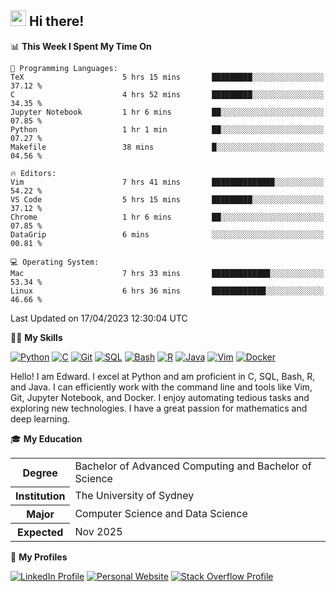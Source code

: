 ## <a href="#"><img src="https://media.giphy.com/media/hvRJCLFzcasrR4ia7z/giphy.gif" width="25px" height="25px"></a> Hi there!

<!--START_SECTION:waka-->
📊 **This Week I Spent My Time On** 

```text
💬 Programming Languages: 
TeX                      5 hrs 15 mins       █████████░░░░░░░░░░░░░░░░   37.12 % 
C                        4 hrs 52 mins       █████████░░░░░░░░░░░░░░░░   34.35 % 
Jupyter Notebook         1 hr 6 mins         ██░░░░░░░░░░░░░░░░░░░░░░░   07.85 % 
Python                   1 hr 1 min          ██░░░░░░░░░░░░░░░░░░░░░░░   07.27 % 
Makefile                 38 mins             █░░░░░░░░░░░░░░░░░░░░░░░░   04.56 % 

🔥 Editors: 
Vim                      7 hrs 41 mins       ██████████████░░░░░░░░░░░   54.22 % 
VS Code                  5 hrs 15 mins       █████████░░░░░░░░░░░░░░░░   37.12 % 
Chrome                   1 hr 6 mins         ██░░░░░░░░░░░░░░░░░░░░░░░   07.85 % 
DataGrip                 6 mins              ░░░░░░░░░░░░░░░░░░░░░░░░░   00.81 % 

💻 Operating System: 
Mac                      7 hrs 33 mins       █████████████░░░░░░░░░░░░   53.34 % 
Linux                    6 hrs 36 mins       ████████████░░░░░░░░░░░░░   46.66 % 
```


 Last Updated on 17/04/2023 12:30:04 UTC
<!--END_SECTION:waka-->

💪🏻 **My Skills**

[![Python](https://img.shields.io/badge/-Python-yellow?style=flat-square&logo=Python)](#)
[![C     ](https://img.shields.io/badge/-C-blue?style=flat-square&logo=C)](#)
[![Git   ](https://img.shields.io/badge/-Git-grey?style=flat-square&logo=Git)](#)
[![SQL   ](https://img.shields.io/badge/-SQL-grey?style=flat-square&logo=SQLite)](#)
[![Bash  ](https://img.shields.io/badge/-Bash-grey?style=flat-square&logo=GNU-Bash)](#)
[![R     ](https://img.shields.io/badge/-R-grey?style=flat-square&logo=R)](#)
[![Java  ](https://img.shields.io/badge/-Java-grey?style=flat-square&logo=OpenJDK)](#)
[![Vim   ](https://img.shields.io/badge/-Vim-grey?style=flat-square&logo=Vim)](#)
[![Docker](https://img.shields.io/badge/-Docker-grey?style=flat-square&logo=Docker)](#)

Hello! I am Edward. I excel at Python and am proficient in C, SQL, Bash, R, and
Java. I can efficiently work with the command line and tools like Vim, Git,
Jupyter Notebook, and Docker. I enjoy automating tedious tasks and exploring new
technologies. I have a great passion for mathematics and deep learning.

🎓 **My Education**

<table>
<tr>
    <th>Degree</th>
    <td>Bachelor of Advanced Computing and Bachelor of Science</td>
</tr>
<tr>
    <th>Institution</th>
    <td>The University of Sydney</td>
</tr>
<tr>
    <th>Major</th>
    <td>Computer Science and Data Science</td>
</tr>
<tr>
    <th>Expected</th>
    <td>Nov 2025</td>
</tr>
</table>

🔗 **My Profiles**

[![LinkedIn Profile](https://img.shields.io/badge/-LinkedIn-blue?style=social&logo=LinkedIn)](https://www.linkedin.com/in/edward-ji)
[![Personal Website](https://img.shields.io/badge/-Personal%20Website-blue?style=social&logo=Bootstrap)](https://edwardji.dev)
[![Stack Overflow Profile](https://img.shields.io/badge/-Stack%20Overflow-blue?style=social&logo=StackOverflow)](https://stackoverflow.com/users/11658924)
